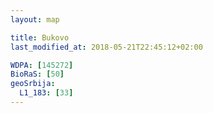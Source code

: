 ```yaml
---
layout: map

title: Bukovo
last_modified_at: 2018-05-21T22:45:12+02:00

WDPA: [145272]
BioRaS: [50]
geoSrbija:
  L1_183: [33]
---
```


